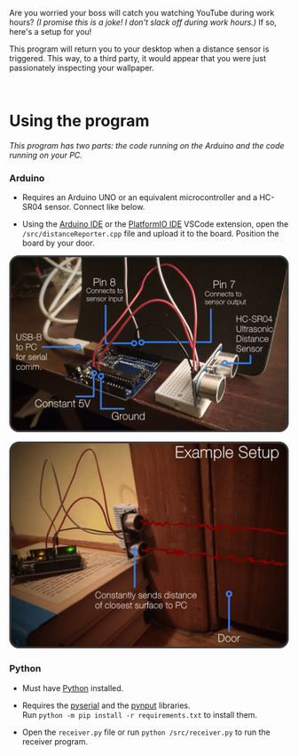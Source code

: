 Are you worried your boss will catch you watching YouTube during work hours? *(I promise this is a joke! I don't slack off during work hours.)* If so, here's a setup for you!

This program will return you to your desktop when a distance sensor is triggered. This way, to a third party, it would appear that you were just passionately inspecting your wallpaper.

<br>

# Using the program
<i>This program has two parts: the code running on the Arduino and the code running on your PC.</i>


### <b>Arduino</b>

* Requires an Arduino UNO or an equivalent microcontroller and a HC-SR04 sensor. Connect like below. 

* Using the [Arduino IDE](https://www.arduino.cc/en/software) or the [PlatformIO IDE](https://platformio.org/platformio-ide) VSCode extension, open the `/src/distanceReporter.cpp` file and upload it to the board.  Position the board by your door.

![Contraption anatomy](https://raw.githubusercontent.com/mateimarica/public/master/anti-infiltrator/anti_infiltrator_1.png)

![](https://raw.githubusercontent.com/mateimarica/public/master/anti-infiltrator/anti_infiltrator_2.png)


### <b>Python</b>

* Must have [Python](https://www.python.org/downloads) installed.

* Requires the [pyserial](https://pythonhosted.org/pyserial) and the [pynput](https://pynput.readthedocs.io) libraries.<br>
Run `python -m pip install -r requirements.txt` to install them.

* Open the `receiver.py` file or run `python /src/receiver.py` to run the receiver program. 
